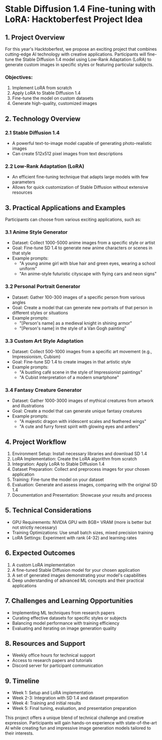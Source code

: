 # Stable Diffusion 1.4 Fine-tuning with LoRA: Hacktoberfest Project Idea

## 1. Project Overview

For this year's Hacktoberfest, we propose an exciting project that combines cutting-edge AI technology with creative applications. Participants will fine-tune the Stable Diffusion 1.4 model using Low-Rank Adaptation (LoRA) to generate custom images in specific styles or featuring particular subjects.

### Objectives:
1. Implement LoRA from scratch
2. Apply LoRA to Stable Diffusion 1.4
3. Fine-tune the model on custom datasets
4. Generate high-quality, customized images

## 2. Technology Overview

### 2.1 Stable Diffusion 1.4
- A powerful text-to-image model capable of generating photo-realistic images
- Can create 512x512 pixel images from text descriptions

### 2.2 Low-Rank Adaptation (LoRA)
- An efficient fine-tuning technique that adapts large models with few parameters
- Allows for quick customization of Stable Diffusion without extensive resources

## 3. Practical Applications and Examples

Participants can choose from various exciting applications, such as:

### 3.1 Anime Style Generator
- Dataset: Collect 1000-5000 anime images from a specific style or artist
- Goal: Fine-tune SD 1.4 to generate new anime characters or scenes in that style
- Example prompts:
  - "A young anime girl with blue hair and green eyes, wearing a school uniform"
  - "An anime-style futuristic cityscape with flying cars and neon signs"

### 3.2 Personal Portrait Generator
- Dataset: Gather 100-300 images of a specific person from various angles
- Goal: Create a model that can generate new portraits of that person in different styles or situations
- Example prompts:
  - "[Person's name] as a medieval knight in shining armor"
  - "[Person's name] in the style of a Van Gogh painting"

### 3.3 Custom Art Style Adaptation
- Dataset: Collect 500-1000 images from a specific art movement (e.g., Impressionism, Cubism)
- Goal: Fine-tune SD 1.4 to create images in that artistic style
- Example prompts:
  - "A bustling café scene in the style of Impressionist paintings"
  - "A Cubist interpretation of a modern smartphone"

### 3.4 Fantasy Creature Generator
- Dataset: Gather 1000-3000 images of mythical creatures from artwork and illustrations
- Goal: Create a model that can generate unique fantasy creatures
- Example prompts:
  - "A majestic dragon with iridescent scales and feathered wings"
  - "A cute and furry forest spirit with glowing eyes and antlers"

## 4. Project Workflow

1. Environment Setup: Install necessary libraries and download SD 1.4
2. LoRA Implementation: Create the LoRA algorithm from scratch
3. Integration: Apply LoRA to Stable Diffusion 1.4
4. Dataset Preparation: Collect and preprocess images for your chosen application
5. Training: Fine-tune the model on your dataset
6. Evaluation: Generate and assess images, comparing with the original SD 1.4
7. Documentation and Presentation: Showcase your results and process

## 5. Technical Considerations

- GPU Requirements: NVIDIA GPU with 8GB+ VRAM (more is better but not strictly necessary)
- Training Optimizations: Use small batch sizes, mixed precision training
- LoRA Settings: Experiment with rank (4-32) and learning rates

## 6. Expected Outcomes

1. A custom LoRA implementation
2. A fine-tuned Stable Diffusion model for your chosen application
3. A set of generated images demonstrating your model's capabilities
4. Deep understanding of advanced ML concepts and their practical applications

## 7. Challenges and Learning Opportunities

- Implementing ML techniques from research papers
- Curating effective datasets for specific styles or subjects
- Balancing model performance with training efficiency
- Evaluating and iterating on image generation quality

## 8. Resources and Support

- Weekly office hours for technical support
- Access to research papers and tutorials
- Discord server for participant communication

## 9. Timeline

- Week 1: Setup and LoRA implementation
- Week 2-3: Integration with SD 1.4 and dataset preparation
- Week 4: Training and initial results
- Week 5: Final tuning, evaluation, and presentation preparation

This project offers a unique blend of technical challenge and creative expression. Participants will gain hands-on experience with state-of-the-art AI while creating fun and impressive image generation models tailored to their interests.
